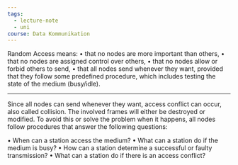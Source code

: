 ```yaml
---
tags:
  - lecture-note
  - uni
course: Data Kommunikation
---
```

Random Access means:
• that no nodes are more important than others,
• that no nodes are assigned control over others,
• that no nodes allow or forbid others to send,
• that all nodes send whenever they want, provided that they follow
some predefined procedure, which includes testing the state of the
medium (busy/idle).

***

Since all nodes can send whenever they want, access conflict can occur, also called collision.
The involved frames will either be destroyed or modified.
To avoid this or solve the problem when it happens, all nodes follow
procedures that answer the following questions:

• When can a station access the medium?
• What can a station do if the medium is busy?
• How can a station determine a successful or faulty transmission?
• What can a station do if there is an access conflict?